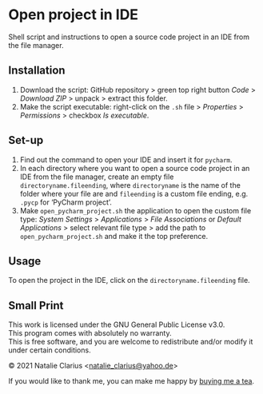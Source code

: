 # Open project in IDE

Shell script and instructions to open a source code project in an IDE from the file manager.



## Installation

1. Download the script: GitHub repository > green top right button *Code* > *Download ZIP* > unpack > extract this folder.
3. Make the script executable: right-click on the `.sh` file > *Properties* > *Permissions* > checkbox *Is executable*.



## Set-up

1. Find out the command to open your IDE and insert it for `pycharm`.
2. In each directory where you want to open a source code project in an IDE from the file manager, create an empty file `directoryname.fileending`, where `directoryname` is the name of the folder where your file are and `fileending` is a custom file ending, e.g. `.pycp` for ‘PyCharm project’.
3. Make `open_pycharm_project.sh` the application to open the custom file type: *System Settings* > *Applications* > *File Associations* or *Default Applications* > select relevant file type > add the path to `open_pycharm_project.sh` and make it the top preference.



## Usage

To open the project in the IDE, click on the `directoryname.fileending` file.



## Small Print

This work is licensed under the GNU General Public License v3.0.  
This program comes with absolutely no warranty.  
This is free software, and you are welcome to redistribute and/or modify it under certain conditions.  

© 2021 Natalie Clarius \<natalie_clarius@yahoo.de\>


If you would like to thank me, you can make me happy by [buying me a tea](https://www.buymeacoffee.com/nclarius).

